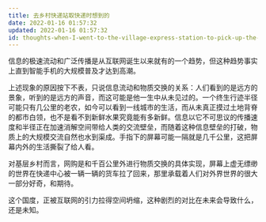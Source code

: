 ```yaml
---
title: 去乡村快递站取快递时想到的
date: 2022-01-16 01:57:32
updated: 2022-01-16 01:57:32
id: thoughts-when-I-went-to-the-village-express-station-to-pick-up-the-express
---
```


信息的极速流动和广泛传播是从互联网诞生以来就有的一个趋势，但这种趋势事实上直到智能手机的大规模普及才达到高潮。

上述现象的原因按下不表，只说信息流动和物质交换的关系：人们看到的是远方的景象，听到的是远方的声音，而这可能是他一生中从未见过的。一个终生行迹半径可能只有几公里的老农，如今可以看到一线城市的生活，而从未真正摸过土地背脊的都市白领，也不是看不到新鲜水果究竟能有多新鲜。信息以它不可思议的传播速度和半径正在加速消解空间带给人类的交流壁垒，而随着这种信息壁垒的打破，物质上的大规模交流自然也水到渠成。手指下的屏幕可能一隔就是几千公里，这把屏幕内外的生活撕裂了给人看。

对基层乡村而言，网购是和千百公里外进行物质交换的具体实现，屏幕上虚无缥缈的世界在快递中心被一辆一辆的货车拉了回来，那里承载着人们对外界世界的很大一部分好奇，和期待。

这个国度，正被互联网的引力拉得空间坍缩，这种剧烈的对比在未来会导致什么，还是未知。
